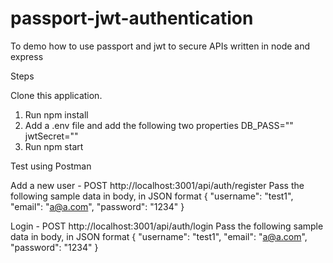 # passport-jwt-authentication
To demo how to use passport and jwt to secure APIs written in node and express


Steps

Clone this application.
1. Run npm install
2. Add a .env file and add the following two properties
DB_PASS="<your mongodb password>"
jwtSecret="<a jwt key>"
3. Run npm start


Test using Postman

Add a new user - POST http://localhost:3001/api/auth/register
Pass the following sample data in body, in JSON format
{
    "username": "test1",
    "email": "a@a.com",
    "password": "1234"
}

Login - POST http://localhost:3001/api/auth/login
Pass the following sample data in body, in JSON format
{
    "username": "test1",
    "email": "a@a.com",
    "password": "1234"
}
